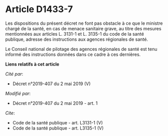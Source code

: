 # Article D1433-7

Les dispositions du présent décret ne font pas obstacle à ce que le ministre chargé de la santé, en cas de menace sanitaire
grave, au titre des mesures mentionnées aux articles L. 3131-1 et L. 3135-1 du code de la santé publique, adresse des
instructions aux agences régionales de santé.

Le Conseil national de pilotage des agences régionales de santé est tenu informé des instructions données dans ce cadre à ces
dernières.

**Liens relatifs à cet article**

_Cité par_:

  - Décret n°2019-407 du 2 mai 2019 (V)

_Modifié par_:

  - Décret n°2019-407 du 2 mai 2019 - art. 1

_Cite_:

  - Code de la santé publique - art. L3131-1 (V)
  - Code de la santé publique - art. L3135-1 (V)
